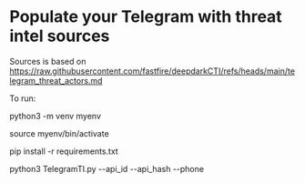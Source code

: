 # Populate your Telegram with threat intel sources
Sources is based on https://raw.githubusercontent.com/fastfire/deepdarkCTI/refs/heads/main/telegram_threat_actors.md

To run:

python3 -m venv myenv

source myenv/bin/activate

pip install -r requirements.txt

python3 TelegramTI.py --api_id <API ID> --api_hash <API HASH> --phone <Phone nr. international format>